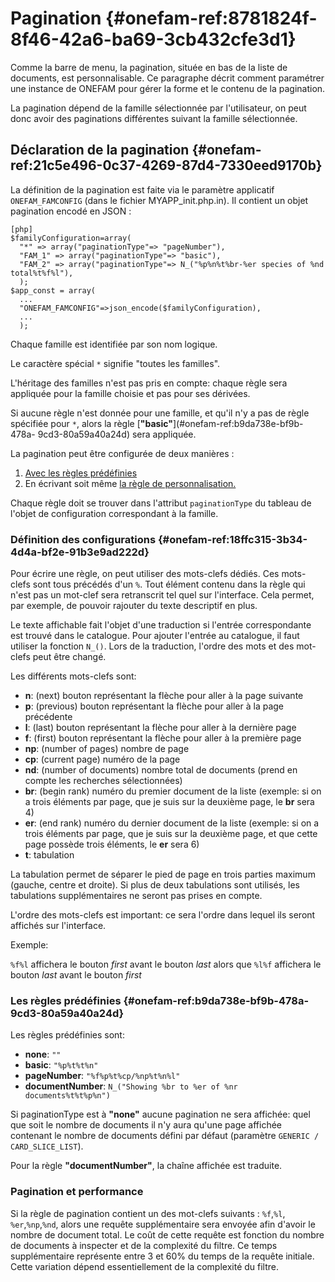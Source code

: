# Pagination {#onefam-ref:8781824f-8f46-42a6-ba69-3cb432cfe3d1}

Comme la barre de menu, la pagination, située en bas de la liste de documents,
est personnalisable.  Ce paragraphe décrit comment paramétrer une instance de
ONEFAM pour gérer la forme et le contenu de la pagination.

La pagination dépend de la famille sélectionnée par l'utilisateur, on peut donc
avoir des paginations différentes suivant la famille sélectionnée.

## Déclaration de la pagination {#onefam-ref:21c5e496-0c37-4269-87d4-7330eed9170b}

La définition de la pagination est faite via le paramètre applicatif
`ONEFAM_FAMCONFIG`  (dans le fichier MYAPP_init.php.in). Il contient un objet
pagination encodé en JSON :

    [php]
    $familyConfiguration=array(
      "*" => array("paginationType"=> "pageNumber"),
      "FAM_1" => array("paginationType"=> "basic"),
      "FAM_2" => array("paginationType"=> N_("%p%n%t%br-%er species of %nd total%t%f%l"),
      );
    $app_const = array(
      ...
      "ONEFAM_FAMCONFIG"=>json_encode($familyConfiguration),
      ...
      );

Chaque famille est identifiée par son nom logique.

Le caractère spécial `*` signifie "toutes les familles".

L'héritage des familles n'est pas pris en compte: chaque règle sera appliquée
pour la famille choisie et pas pour ses dérivées.

Si aucune règle n'est donnée pour une famille, et qu'il n'y a pas de règle
spécifiée pour `*`, alors la règle [**"basic"**](#onefam-ref:b9da738e-bf9b-478a-
9cd3-80a59a40a24d) sera appliquée.

La pagination peut être configurée de deux manières :

1. [Avec les règles prédéfinies](#onefam-ref:b9da738e-bf9b-478a-9cd3-80a59a40a24d)
2. En écrivant soit même [la règle de personnalisation.](#onefam-ref:18ffc315-3b34-4d4a-bf2e-91b3e9ad222d)

Chaque règle doit se trouver dans l'attribut `paginationType` du tableau de
l'objet de configuration correspondant à la famille.


### Définition des configurations {#onefam-ref:18ffc315-3b34-4d4a-bf2e-91b3e9ad222d}

Pour écrire une règle, on peut utiliser des mots-clefs dédiés. Ces mots-clefs
sont tous précédés d'un `%`. Tout élément contenu dans la règle qui n'est pas un
mot-clef sera retranscrit tel quel sur l'interface. Cela permet, par exemple, de
pouvoir rajouter du texte descriptif en plus.

Le texte affichable fait l'objet d'une traduction si l'entrée correspondante est
trouvé dans le catalogue. Pour ajouter l'entrée au catalogue, il faut utiliser
la fonction `N_()`. Lors de la traduction, l'ordre des mots et des mot-clefs
peut être changé.

Les différents mots-clefs sont:

* **n**: (next) bouton représentant la flèche pour aller à la page suivante
* **p**: (previous) bouton représentant la flèche pour aller à la page précédente
* **l**: (last) bouton représentant la flèche pour aller à la dernière page
* **f**: (first) bouton représentant la flèche pour aller à la première page
* **np**: (number of pages) nombre de page
* **cp**: (current page) numéro de la page
* **nd**: (number of documents) nombre total de documents 
    (prend en compte les recherches sélectionnées)
* **br**: (begin rank) numéro du premier document de la liste 
    (exemple: si on a trois éléments par page, que je suis sur 
    la deuxième page, le **br** sera 4)
* **er**: (end rank) numéro du dernier document de la liste 
    (exemple: si on a trois éléments par page, que je suis sur la deuxième page, 
    et que cette page possède trois éléments,  le **er** sera 6)
* **t**: tabulation

La tabulation permet de séparer le pied de page en trois parties maximum
(gauche, centre et droite). Si plus de deux tabulations sont utilisés, les
tabulations supplémentaires ne seront pas prises en compte.

L'ordre des mots-clefs est important: ce sera l'ordre dans lequel ils seront
affichés sur l'interface.

Exemple:

`%f%l` affichera le bouton *first* avant le bouton *last* alors que `%l%f`
affichera le bouton *last* avant le bouton *first*

### Les règles prédéfinies {#onefam-ref:b9da738e-bf9b-478a-9cd3-80a59a40a24d}

Les règles prédéfinies sont:

* **none**: `""`
* **basic**: `"%p%t%t%n"`
* **pageNumber**: `"%f%p%t%cp/%np%t%n%l"`
* **documentNumber**: `N_("Showing %br to %er of %nr documents%t%t%p%n")`

Si paginationType est à **"none"** aucune pagination ne sera affichée: quel que
soit le nombre de documents il n'y aura qu'une page affichée contenant le nombre
de documents défini par défaut (paramètre `GENERIC / CARD_SLICE_LIST`).

Pour la règle  **"documentNumber"**, la chaîne affichée est traduite.

### Pagination et performance

Si la règle de pagination contient un des mot-clefs suivants : `%f`,`%l`,`
%er`,`%np`,`%nd`, alors une requête supplémentaire sera envoyée afin d'avoir le
nombre de document total. Le coût de cette requête est fonction du nombre de
documents à inspecter et de la complexité du filtre. Ce temps supplémentaire
représente entre 3 et 60% du temps de la requête initiale. Cette variation
dépend essentiellement de la complexité du filtre.
